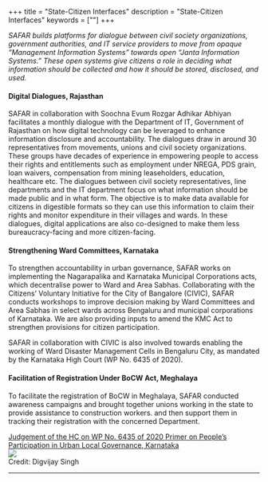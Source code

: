 +++
title = "State-Citizen Interfaces"
description = "State-Citizen Interfaces"
keywords = [""]
+++

*SAFAR builds platforms for dialogue between civil society organizations, government authorities, and IT service providers to move from opaque “Management Information Systems” towards open “Janta Information Systems.” These open systems give citizens a role in deciding what information should be collected and how it should be stored, disclosed, and used.* 

#### Digital Dialogues, Rajasthan 

SAFAR in collaboration with Soochna Evum Rozgar Adhikar Abhiyan facilitates a monthly dialogue with the Department of IT, Government of Rajasthan on how digital technology can be leveraged to enhance information disclosure and accountability. The dialogues draw in around 30 representatives from movements, unions and civil society organizations. These groups have decades of experience in empowering people to access their rights and entitlements such as employment under NREGA, PDS grain, loan waivers, compensation from mining leaseholders, education, healthcare etc. The dialogues between civil society representatives, line departments and the IT department focus on what information should be made public and in what form. The objective is to make data available for citizens in digestible formats so they can use this information to claim their rights and monitor expenditure in their villages and wards. In these dialogues, digital applications are also co-designed to make them less bureaucracy-facing and more citizen-facing.

#### Strengthening Ward Committees, Karnataka

To strengthen accountability in urban governance, SAFAR works on implementing the Nagarapalika and Karnataka Municipal Corporations acts, which decentralise power to Ward and Area Sabhas. Collaborating with the Citizens’ Voluntary Initiative for the City of Bangalore (CIVIC), SAFAR conducts workshops to improve decision making by Ward Committees and Area Sabhas in select wards across Bengaluru and municipal corporations of Karnataka. We are also providing inputs to amend the KMC Act to strengthen provisions for citizen participation.

SAFAR in collaboration with CIVIC is also involved towards enabling the working of Ward Disaster Management Cells in Bengaluru City, as mandated by the Karnataka High Court (WP No. 6435 of 2020).

#### Facilitation of Registration Under BoCW Act, Meghalaya 

To facilitate the registration of BoCW in Meghalaya, SAFAR conducted awareness campaigns and brought together unions working in the state to provide assistance to construction workers. and then support them in tracking their registration with the concerned Department. 

<a href="https://www.livelaw.in/pdf_upload/pdf_upload-373913.pdf" class="btn btn-lg" target="_blank">
    <i class="far fa-file-alt"></i> Judgement of the HC on WP No. 6435 of 2020
</a>

<a href="../../documents/Primer on People’s Participation in Urban Local Governance, Karnataka.docx" class="btn btn-lg" target="_blank">
    <i class="far fa-file-alt"></i> Primer on People’s Participation in Urban Local Governance, Karnataka
</a>

<div class="container-image">
  <img class="full-width" src="../../img/pictures/state-citizen-interfaces/2.jpg">
  <div class="bottom-right">Credit: Digvijay Singh</div>
</div>

***
